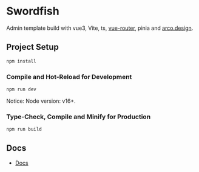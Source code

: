 # Swordfish
Admin template build with vue3, Vite, ts, [vue-router](https://router.vuejs.org/), pinia and [arco.design](https://arco.design/vue/docs/start).


## Project Setup

```sh
npm install
```

### Compile and Hot-Reload for Development

```sh
npm run dev
```

Notice: Node version: v16+.

### Type-Check, Compile and Minify for Production

```sh
npm run build
```


## Docs
* [Docs](./docs/README.md)